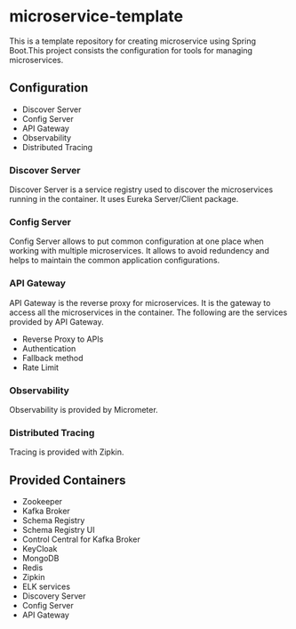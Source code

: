 # microservice-template
This is a template repository for creating microservice using Spring Boot.This project consists the configuration for tools for managing microservices.

## Configuration
- Discover Server
- Config Server
- API Gateway
- Observability
- Distributed Tracing

### Discover Server
Discover Server is a service registry used to discover the microservices running in the container. It uses Eureka Server/Client package.

### Config Server
Config Server allows to put common configuration at one place when working with multiple microservices. It allows to avoid redundency and helps to maintain the common application configurations.

### API Gateway
API Gateway is the reverse proxy for microservices. It is the gateway to access all the microservices in the container. The following are the services provided by API Gateway.
- Reverse Proxy to APIs
- Authentication
- Fallback method
- Rate Limit

### Observability
Observability is provided by Micrometer.

### Distributed Tracing 
Tracing is provided with Zipkin.


## Provided Containers
- Zookeeper
- Kafka Broker
- Schema Registry
- Schema Registry UI
- Control Central for Kafka Broker
- KeyCloak
- MongoDB
- Redis
- Zipkin
- ELK services
- Discovery Server
- Config Server
- API Gateway
